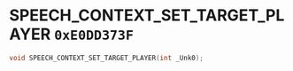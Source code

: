 # SPEECH_CONTEXT_SET_TARGET_PLAYER `0xE0DD373F`

```cpp
void SPEECH_CONTEXT_SET_TARGET_PLAYER(int _Unk0);
```